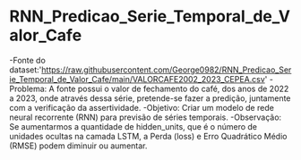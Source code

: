 # RNN_Predicao_Serie_Temporal_de_Valor_Cafe
-Fonte do dataset:'https://raw.githubusercontent.com/George0982/RNN_Predicao_Serie_Temporal_de_Valor_Cafe/main/VALORCAFE2002_2023_CEPEA.csv'
-Problema: A fonte possui o valor de fechamento do café, dos anos de 2022 a 2023, onde através dessa série, pretende-se fazer a predição, juntamente com a verificação da assertividade.
-Objetivo: Criar um modelo de rede neural recorrente (RNN) para previsão de séries temporais.
-Observação: Se aumentarmos a quantidade de hidden_units, que é o número de unidades ocultas na camada LSTM, a Perda (loss) e Erro Quadrático Médio (RMSE) podem diminuir ou aumentar.
